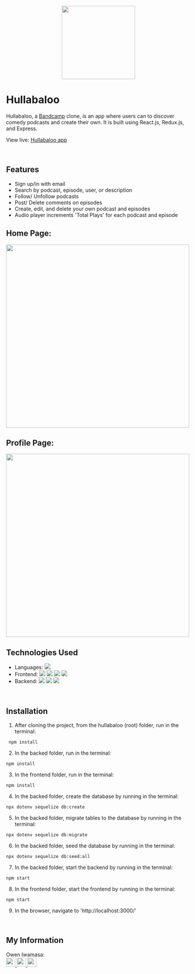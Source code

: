 <p align='center'>
  <img src='https://hullabaloo-mp3s.s3.us-east-2.amazonaws.com/Untitled_Artwork+37.png' width='200px' >
</p>

# Hullabaloo

Hullabaloo, a <a href='https://bandcamp.com'>Bandcamp</a> clone, is an app where users can to discover comedy podcasts and create their own. It is built using React.js, Redux.js, and Express.

View live: <a href='https://hullabaloo-podcasts.herokuapp.com/'>Hullabaloo app</a>

<br />

## Features

- Sign up/in with email
- Search by podcast, episode, user, or description
- Follow/ Unfollow podcasts
- Post/ Delete comments on episodes
- Create, edit, and delete your own podcast and episodes
- Audio player increments 'Total Plays' for each podcast and episode
  <br />

## Home Page:

<img src='https://hullabaloo-mp3s.s3.us-east-2.amazonaws.com/Screen+Shot+2021-07-25+at+3.34.02+PM.png' width='500px' />
<br />

## Profile Page:

<img src='https://hullabaloo-mp3s.s3.us-east-2.amazonaws.com/Screen+Shot+2021-07-25+at+3.34.55+PM.png' width='500px' />
<br />

## Technologies Used

- Languages: ![](https://img.shields.io/badge/-JavaSript-ffffff?style=flat-square&logo=javascript&logoColor=ff0000)
- Frontend:
  ![](https://img.shields.io/badge/-React-ffffff?style=flat-square&logo=react&logoColor=ff0000)
  ![](https://img.shields.io/badge/-Redux-ffffff?style=flat-square&logo=redux&logoColor=ff0000)
  ![](https://img.shields.io/badge/-CSS3-ffffff?style=flat-square&logo=css3&logoColor=ff0000)
  ![](https://img.shields.io/badge/-HTML5-ffffff?style=flat-square&logo=html5&logoColor=ff0000)
- Backend:
  ![](https://img.shields.io/badge/-Node.js-ffffff?style=flat-square&logo=node.js&logoColor=ff0000)
  ![](https://img.shields.io/badge/-Express-ffffff?style=flat-square&logo=express&logoColor=ff0000)
  ![](https://img.shields.io/badge/-PostgreSQL-ffffff?style=flat-square&logo=postgresql&logoColor=ff0000)

<br />

## Installation

1. After cloning the project, from the hullabaloo (root) folder, run in the terminal:

```
 npm install
```

2. In the backed folder, run in the terminal:

```
npm install
```

3. In the frontend folder, run in the terminal:

```
npm install
```

4. In the backed folder, create the database by running in the terminal:

```
npx dotenv sequelize db:create
```

5. In the backed folder, migrate tables to the database by running in the terminal:

```
npx dotenv sequelize db:migrate
```

6. In the backed folder, seed the database by running in the terminal:

```
npx dotenv sequelize db:seed:all
```

7. In the backed folder, start the backend by running in the terminal:

```
npm start
```

8. In the frontend folder, start the frontend by running in the terminal:

```
npm start
```

9. In the browser, navigate to 'http://localhost:3000/'

<br />

## My Information

Owen Iwamasa:
<br />
<a href='owiwamasa@gmail.com'>
<img src="https://i.imgur.com/jLLwTjh.png" width="25" height="25">
</a>
<a href='https://www.linkedin.com/in/owen-iwamasa-6ab3a9166/'>
<img src="https://logodix.com/logo/91031.png" width="25" height="25">
</a>
<a href='https://github.com/owiwamasa'>
<img src="https://icones.pro/wp-content/uploads/2021/06/icone-github-grise.png" width="25" height="25">
</a>

